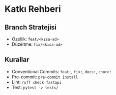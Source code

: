 # Katkı Rehberi

## Branch Stratejisi
- Özellik: `feat/<kısa-ad>`
- Düzeltme: `fix/<kısa-ad>`

## Kurallar
- Conventional Commits: `feat:`, `fix:`, `docs:`, `chore:`
- Pre-commit: `pre-commit install`
- Lint: `ruff check fastapi`
- Test: `pytest -v tests/`

